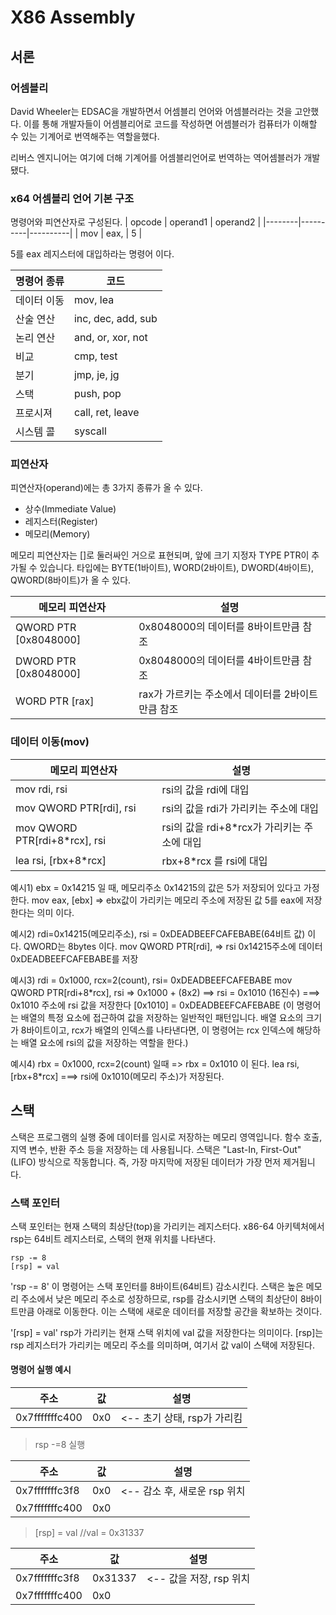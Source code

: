 # X86 Assembly

## 서론

### 어셈블리
David Wheeler는 EDSAC을 개발하면서 어셈블리 언어와 어셈블러라는 것을 고안했다. 이를 통해 개발자들이 어셈블리어로 코드를 작성하면 어셈블러가 컴퓨터가 이해할 수 있는 기계어로 번역해주는 역할을했다.

리버스 엔지니어는 여기에 더해 기계어를 어셈블리언어로 번역하는 역어셈블러가 개발 됐다.

### x64 어셈블리 언어 기본 구조

명령어와 피연산자로 구성된다.
| opcode | operand1 | operand2 |
|--------|----------|----------|
| mov | eax, | 5 |

5를 eax 레지스터에 대입하라는 명령어 이다.


| 명령어 종류 | 코드 |
|----------|----------|
| 데이터 이동 | mov, lea |
| 산술 연산 | inc, dec, add, sub |
| 논리 연산 | and, or, xor, not |
| 비교 | cmp, test |
| 분기 | jmp, je, jg |
| 스택 | push, pop |
| 프로시져 | call, ret, leave |
| 시스템 콜 | syscall | 

### 피연산자
피연산자(operand)에는 총 3가지 종류가 올 수 있다.
- 상수(Immediate Value)
- 레지스터(Register)
- 메모리(Memory)

메모리 피연산자는 []로 둘러싸인 거으로 표현되며, 앞에 크기 지정자 TYPE PTR이 추가될 수 있습니다. 타입에는 BYTE(1바이트), WORD(2바이트), DWORD(4바이트), QWORD(8바이트)가 올 수 있다.

| 메모리 피연산자 | 설명 |
|----------|----------|
| QWORD PTR [0x8048000] | 0x8048000의 데이터를 8바이트만큼 참조 |
| DWORD PTR [0x8048000] | 0x8048000의 데이터를 4바이트만큼 참조 |
| WORD PTR [rax] | rax가 가르키는 주소에서 데이터를 2바이트 만큼 참조 |

### 데이터 이동(mov)
| 메모리 피연산자 | 설명 |
|----------|----------|
| mov rdi, rsi | rsi의 값을 rdi에 대입 |
| mov QWORD PTR[rdi], rsi | rsi의 값을 rdi가 가리키는 주소에 대입 |
| mov QWORD PTR[rdi+8*rcx], rsi | rsi의 값을 rdi+8*rcx가 가리키는 주소에 대입 |
| lea rsi, [rbx+8*rcx] | rbx+8*rcx 를 rsi에 대입 |

예시1) ebx = 0x14215 일 때, 메모리주소 0x14215의 값은 5가 저장되어 있다고 가정한다.
mov eax, [ebx] => ebx값이 가리키는 메모리 주소에 저장된 값 5를 eax에 저장한다는 의미 이다.

예시2) rdi=0x14215(메모리주소), rsi = 0xDEADBEEFCAFEBABE(64비트 값) 이다. QWORD는 8bytes 이다.
mov QWORD PTR[rdi], => rsi 0x14215주소에 데이터 0xDEADBEEFCAFEBABE를 저장

예시3) rdi = 0x1000, rcx=2(count), rsi= 0xDEADBEEFCAFEBABE
mov QWORD PTR[rdi+8*rcx], rsi => 0x1000 + (8x2) ==> rsi = 0x1010 (16진수) 
===> 0x1010 주소에 rsi 값을 저장한다 [0x1010] = 0xDEADBEEFCAFEBABE
(이 명령어는 배열의 특정 요소에 접근하여 값을 저장하는 일반적인 패턴입니다. 배열 요소의 크기가 8바이트이고, rcx가 배열의 인덱스를 나타낸다면, 이 명령어는 rcx 인덱스에 해당하는 배열 요소에 rsi의 값을 저장하는 역할을 한다.)

예시4) rbx = 0x1000, rcx=2(count) 일때 => rbx = 0x1010 이 된다.
lea rsi, [rbx+8*rcx] ===> rsi에 0x1010(메모리 주소)가 저장된다.


## 스택
스택은 프로그램의 실행 중에 데이터를 임시로 저장하는 메모리 영역입니다. 함수 호출, 지역 변수, 반환 주소 등을 저장하는 데 사용됩니다. 스택은 "Last-In, First-Out" (LIFO) 방식으로 작동합니다. 즉, 가장 마지막에 저장된 데이터가 가장 먼저 제거됩니다.

### 스택 포인터
스택 포인터는 현재 스택의 최상단(top)을 가리키는 레지스터다. x86-64 아키텍처에서 rsp는 64비트 레지스터로, 스택의 현재 위치를 나타낸다.

```
rsp -= 8
[rsp] = val
```

'rsp -= 8' 이 명령어는 스택 포인터를 8바이트(64비트) 감소시킨다.
스택은 높은 메모리 주소에서 낮은 메모리 주소로 성장하므로, rsp를 감소시키면 스택의 최상단이 8바이트만큼 아래로 이동한다. 이는 스택에 새로운 데이터를 저장할 공간을 확보하는 것이다.

'[rsp] = val' rsp가 가리키는 현재 스택 위치에 val 값을 저장한다는 의미이다. [rsp]는 rsp 레지스터가 가리키는 메모리 주소를 의미하며, 여기서 값 val이 스택에 저장된다.

#### 명령어 실행 예시

| 주소              | 값   | 설명 |
|------------------|------| ------|
| 0x7fffffffc400   | 0x0  |  <-- 초기 상태, rsp가 가리킴 |

> rsp -=8 실행

| 주소              | 값   | 설명 |
|------------------|------|------|
| 0x7fffffffc3f8   | 0x0  |  <-- 감소 후, 새로운 rsp 위치 |
| 0x7fffffffc400   | 0x0  |       |



> [rsp] = val  //val = 0x31337

| 주소              | 값   | 설명 |
|------------------|------|------|
| 0x7fffffffc3f8   | 0x31337  |  <-- 값을 저장, rsp 위치 |
| 0x7fffffffc400   | 0x0  |       |


